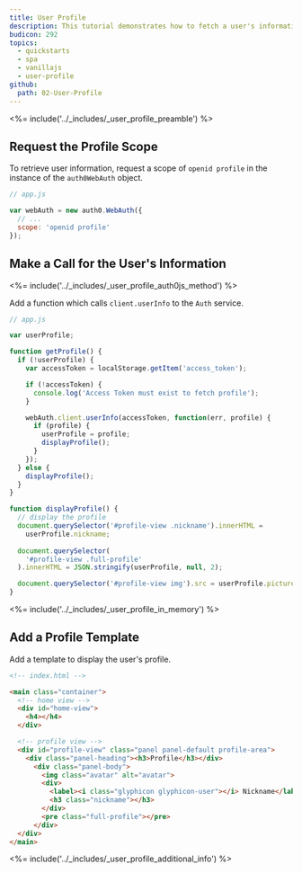 ```yaml
---
title: User Profile
description: This tutorial demonstrates how to fetch a user's information from Auth0.
budicon: 292
topics:
  - quickstarts
  - spa
  - vanillajs
  - user-profile
github:
  path: 02-User-Profile
---
```


<%= include('../_includes/_user_profile_preamble') %>

## Request the Profile Scope

To retrieve user information, request a scope of `openid profile` in the instance of the `auth0WebAuth` object. 

```js
// app.js

var webAuth = new auth0.WebAuth({
  // ...
  scope: 'openid profile'
});
``` 

## Make a Call for the User's Information

<%= include('../_includes/_user_profile_auth0js_method') %>

Add a function which calls `client.userInfo` to the `Auth` service.

```js
// app.js

var userProfile;

function getProfile() {
  if (!userProfile) {
    var accessToken = localStorage.getItem('access_token');

    if (!accessToken) {
      console.log('Access Token must exist to fetch profile');
    }

    webAuth.client.userInfo(accessToken, function(err, profile) {
      if (profile) {
        userProfile = profile;
        displayProfile();
      }
    });
  } else {
    displayProfile();
  }
}

function displayProfile() {
  // display the profile
  document.querySelector('#profile-view .nickname').innerHTML =
    userProfile.nickname;
    
  document.querySelector(
    '#profile-view .full-profile'
  ).innerHTML = JSON.stringify(userProfile, null, 2);

  document.querySelector('#profile-view img').src = userProfile.picture;
}
```

<%= include('../_includes/_user_profile_in_memory') %>

## Add a Profile Template

Add a template to display the user's profile.

```html
<!-- index.html -->

<main class="container">
  <!-- home view -->
  <div id="home-view">
    <h4></h4>
  </div>

  <!-- profile view -->
  <div id="profile-view" class="panel panel-default profile-area">
    <div class="panel-heading"><h3>Profile</h3></div>
      <div class="panel-body">
        <img class="avatar" alt="avatar">
        <div>
          <label><i class="glyphicon glyphicon-user"></i> Nickname</label>
          <h3 class="nickname"></h3>
        </div>
        <pre class="full-profile"></pre>
      </div>
  </div>
</main>
```

<%= include('../_includes/_user_profile_additional_info') %>
